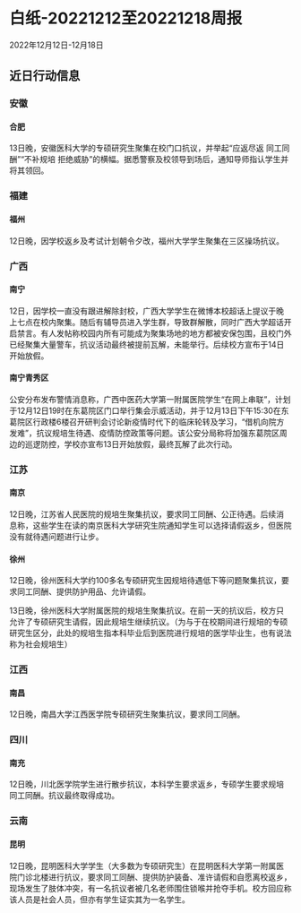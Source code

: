 # 白纸-20221212至20221218周报

2022年12月12日-12月18日

## 近日行动信息

### 安徽

#### 合肥

13日晚，安徽医科大学的专硕研究生聚集在校门口抗议，并举起“应返尽返 同工同酬”“不补规培 拒绝威胁”的横幅。据悉警察及校领导到场后，通知导师指认学生并将其领回。

### 福建

#### 福州

12日晚，因学校返乡及考试计划朝令夕改，福州大学学生聚集在三区操场抗议。

### 广西

#### 南宁

12日，因学校一直没有跟进解除封校，广西大学学生在微博本校超话上提议于晚上七点在校内聚集。随后有辅导员进入学生群，导致群解散，同时广西大学超话开启禁言。有人发帖称校园内所有可能成为聚集场地的地方都被安保包围，且校门外已经聚集大量警车，抗议活动最终被提前瓦解，未能举行。后续校方宣布于14日开始放假。

#### 南宁青秀区

公安分布发布警情消息称，广西中医药大学第一附属医院学生“在网上串联”，计划于12月12日19时在东葛院区门口举行集会示威活动，并于12月13日下午15:30在东葛院区行政楼6楼召开研判会讨论新疫情时代下的临床轮转及学习，“借机向院方发难”，抗议规培生待遇、疫情防控政策等问题。该公安分局称将加强东葛院区周边的巡逻防控，学校亦宣布13日开始放假，最终瓦解了此次行动。

### 江苏

#### 南京

12日晚，江苏省人民医院的规培生聚集抗议，要求同工同酬、公正待遇。后续消息称，这些学生在读的南京医科大学研究生院通知学生可以选择请假返乡，但医院没有就待遇问题进行让步。

#### 徐州

12日晚，徐州医科大学约100多名专硕研究生因规培待遇低下等问题聚集抗议，要求同工同酬、提供防护用品、允许请假。

13日晚，徐州医科大学附属医院的规培生聚集抗议。在前一天的抗议后，校方只允许了专硕研究生请假，因此规培生继续抗议。（为与于在校期间进行规培的专硕研究生区分，此处的规培生指本科毕业后到医院进行规培的医学毕业生，也有说法称为社会规培生）

### 江西

#### 南昌

12日晚，南昌大学江西医学院专硕研究生聚集抗议，要求同工同酬。

### 四川

#### 南充

12日晚，川北医学院学生进行散步抗议，本科学生要求返乡，专硕学生要求规培同工同酬。抗议最终取得成功。

### 云南

#### 昆明

12日晚，昆明医科大学学生（大多数为专硕研究生）在昆明医科大学第一附属医院门诊北楼进行抗议，要求同工同酬、提供防护装备、准许请假和自愿离校返乡，现场发生了肢体冲突，有一名抗议者被几名老师围住锁喉并抢夺手机。校方回应称该人员是社会人员，但亦有学生证实其为一名学生。